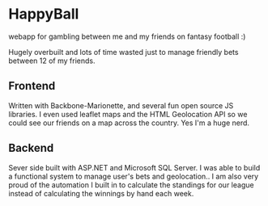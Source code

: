 # HappyBall
webapp for gambling between me and my friends on fantasy football :)

Hugely overbuilt and lots of time wasted just to manage friendly bets between 12 of my friends. 

## Frontend
Written with Backbone-Marionette, and several fun open source JS libraries. I even used leaflet maps and the HTML Geolocation API so we could see our friends on a map across the country. Yes I'm a huge nerd.

## Backend
Sever side built with ASP.NET and Microsoft SQL Server. I was able to build a functional system to manage user's bets and geolocation.. I am also very proud of the automation I built in to calculate the standings for our league instead of calculating the winnings by hand each week.
